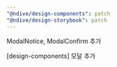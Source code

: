 ```yaml
---
"@ndive/design-components": patch
"@ndive/design-storybook": patch
---
```


ModalNotice, ModalConfirm 추가

[design-components] 모달 추가
